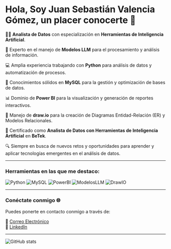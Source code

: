 # Hola, Soy Juan Sebastián Valencia Gómez, un placer conocerte 👋

👨‍💻 **Analista de Datos** con especialización en **Herramientas de Inteligencia Artificial**.

🤖 Experto en el manejo de **Modelos LLM** para el procesamiento y análisis de información.

💻 Amplia experiencia trabajando con **Python** para análisis de datos y automatización de procesos.

🧠 Conocimientos sólidos en **MySQL** para la gestión y optimización de bases de datos.

📊 Dominio de **Power BI** para la visualización y generación de reportes interactivos.

📝 Manejo de **draw.io** para la creación de Diagramas Entidad-Relación (ER) y Modelos Relacionales.

📜 Certificado como **Analista de Datos con Herramientas de Inteligencia Artificial** en **BeTek**.  

🔍 Siempre en busca de nuevos retos y oportunidades para aprender y aplicar tecnologías emergentes en el análisis de datos.  

---

### Herramientas en las que me destaco:
![Python](https://img.shields.io/badge/Lenguaje-Python-blue)
![MySQL](https://img.shields.io/badge/Bases%20de%20Datos-MySQL-orange)
![PowerBI](https://img.shields.io/badge/Visualizaci%C3%B3n%20de%20Datos-Power%20BI-yellow)
![ModelosLLM](https://img.shields.io/badge/Inteligencia%20Artificial-Modelos%20LLM-green)
![DrawIO](https://img.shields.io/badge/Diagramas%20ER%20y%20Modelos%20Relacionales-draw.io-blue)

---

### Conéctate conmigo 🌐

Puedes ponerte en contacto conmigo a través de:

📧 [Correo Electrónico](mailto:juansebastianvalenciagomez280@gmail.com)  
💼 [LinkedIn](https://www.linkedin.com/in/juan-valencia-analisisdedatos/)  

---

![GitHub stats](https://github-readme-stats.vercel.app/api?username=juanvalencia2301&show_icons=true&theme=gruvbox)

